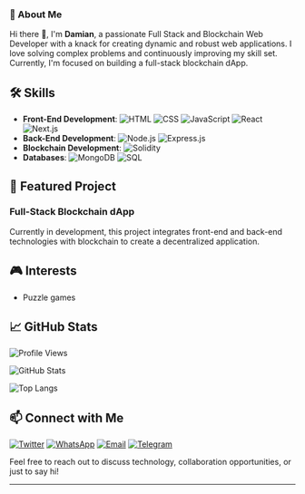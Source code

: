 
<!--

**czDamian/czDamian** is a ✨ _special_ ✨ repository because its `README.md` (this file) appears on your GitHub profile.

Here are some ideas to get you started:

- 🔭 I’m currently working on ...
- 🌱 I’m currently learning ...
- 👯 I’m looking to collaborate on ...
- 🤔 I’m looking for help with ...
- 💬 Ask me about ...
- 📫 How to reach me: ...
- 😄 Pronouns: ...
- ⚡ Fun fact: ...
-->

### 👋 About Me
Hi there 👋, I'm **Damian**, a passionate Full Stack and Blockchain Web Developer with a knack for creating dynamic and robust web applications. I love solving complex problems and continuously improving my skill set. Currently, I'm focused on building a full-stack blockchain dApp.

## 🛠 Skills
- **Front-End Development**: ![HTML](https://img.shields.io/badge/-HTML5-E34F26?style=flat&logo=html5&logoColor=white) ![CSS](https://img.shields.io/badge/-CSS3-1572B6?style=flat&logo=css3&logoColor=white) ![JavaScript](https://img.shields.io/badge/-JavaScript-F7DF1E?style=flat&logo=javascript&logoColor=black) ![React](https://img.shields.io/badge/-React-61DAFB?style=flat&logo=react&logoColor=black) ![Next.js](https://img.shields.io/badge/-Next.js-000000?style=flat&logo=nextdotjs&logoColor=white)
- **Back-End Development**: ![Node.js](https://img.shields.io/badge/-Node.js-339933?style=flat&logo=nodedotjs&logoColor=white) ![Express.js](https://img.shields.io/badge/-Express.js-000000?style=flat&logo=express&logoColor=white)
- **Blockchain Development**: ![Solidity](https://img.shields.io/badge/-Solidity-363636?style=flat&logo=solidity&logoColor=white)
- **Databases**: ![MongoDB](https://img.shields.io/badge/-MongoDB-47A248?style=flat&logo=mongodb&logoColor=white) ![SQL](https://img.shields.io/badge/-SQL-4479A1?style=flat&logo=postgresql&logoColor=white)

## 🌟 Featured Project
### Full-Stack Blockchain dApp
Currently in development, this project integrates front-end and back-end technologies with blockchain to create a decentralized application.

## 🎮 Interests
- Puzzle games

## 📈 GitHub Stats
![Profile Views](https://komarev.com/ghpvc/?username=czDamian&color=blue)

![GitHub Stats](https://github-readme-stats.vercel.app/api?username=czDamian&show_icons=true&theme=radical)

![Top Langs](https://github-readme-stats.vercel.app/api/top-langs/?username=czDamian&layout=compact&theme=radical)

## 📫 Connect with Me
[![Twitter](https://img.shields.io/badge/-Twitter-1DA1F2?style=flat&logo=twitter&logoColor=white)](https://x.com/buzorDamian)
 [![WhatsApp](https://img.shields.io/badge/-WhatsApp-25D366?style=flat&logo=whatsapp&logoColor=white)](https://wa.me/2348060864466)
[![Email](https://img.shields.io/badge/-Email-D14836?style=flat&logo=gmail&logoColor=white)](mailto:dev.czdamian@gmail.com)
 [![Telegram](https://img.shields.io/badge/-Telegram-2CA5E0?style=flat&logo=telegram&logoColor=white)](https://t.me/buzorDamian)

Feel free to reach out to discuss technology, collaboration opportunities, or just to say hi!

---



